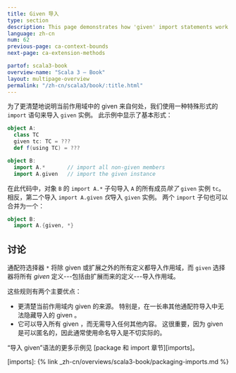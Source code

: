 ```yaml
---
title: Given 导入
type: section
description: This page demonstrates how 'given' import statements work in Scala 3.
language: zh-cn
num: 62
previous-page: ca-context-bounds
next-page: ca-extension-methods

partof: scala3-book
overview-name: "Scala 3 — Book"
layout: multipage-overview
permalink: "/zh-cn/scala3/book/:title.html"
---
```



为了更清楚地说明当前作用域中的 given 来自何处，我们使用一种特殊形式的 `import` 语句来导入 `given` 实例。
此示例中显示了基本形式：

```scala
object A:
  class TC
  given tc: TC = ???
  def f(using TC) = ???

object B:
  import A.*       // import all non-given members
  import A.given   // import the given instance
```

在此代码中，对象 `B` 的 `import A.*` 子句导入 `A` 的所有成员*除了* `given` 实例 `tc`。
相反，第二个导入 `import A.given` *仅*导入 `given` 实例。
两个 `import` 子句也可以合并为一个：

```scala
object B:
  import A.{given, *}
```

## 讨论

通配符选择器 `*` 将除 given 或扩展之外的所有定义都导入作用域，而 `given` 选择器将所有 *given* 定义---包括由扩展而来的定义---导入作用域。

这些规则有两个主要优点：

- 更清楚当前作用域内 given 的来源。
  特别是，在一长串其他通配符导入中无法隐藏导入的 given 。
- 它可以导入所有 given ，而无需导入任何其他内容。
  这很重要，因为 given 是可以匿名的，因此通常使用命名导入是不切实际的。

“导入 given”语法的更多示例见 [package 和 import 章节][imports]。


[imports]: {% link _zh-cn/overviews/scala3-book/packaging-imports.md %}
